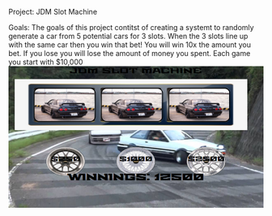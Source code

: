 Project: JDM Slot Machine 

Goals: The goals of this project contitst of creating a systemt to randomly generate a car from 5 potential cars for 3 slots. When the 3 slots line up with the same car then you win that bet! You will win 10x the amount you bet. If you lose you will lose the amount of money you spent. Each game you start with $10,000
![Screenshot](jdmSlotMachine.png)

